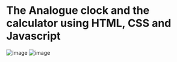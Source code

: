 # The Analogue clock  and the calculator using HTML, CSS and Javascript
![image](https://user-images.githubusercontent.com/94919325/231386354-8d38eff7-6add-4362-bf09-a870fb7d8c55.png)
![image](https://user-images.githubusercontent.com/94919325/231386669-e09c2d34-d2c8-4802-9dad-ed0d60b8d284.png)
